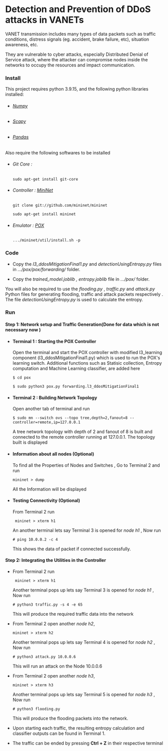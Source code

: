 # Detection and Prevention of DDoS attacks in VANETs

VANET transmission includes many types of data packets such as traffic conditions, distress signals (eg. accident, brake failure, etc), situation awareness, etc.

They are vulnerable to cyber attacks, especially Distributed Denial of Service attack, where the attacker can compromise nodes inside the networks to occupy the resources and impact communication. 


### Install

  This project requires python 3.9.15, and the following python libraries installed:

   + ###### [Numpy](https://numpy.org/)
   + ###### [Scapy](https://scapy.net/)
   + ###### [Pandas](https://pandas.pydata.org/)

  Also require the following softwares to be installed
   
   + ###### Git Core : 
     ```sudo apt-get install git-core```
     
   + ###### Controller : [MiniNet](https://noxrepo.github.io/pox-doc/html/)
     ```git clone git://github.com/mininet/mininet```
     
     ```sudo apt-get install mininet```
     
   + ###### Emulator : [POX](https://noxrepo.github.io/pox-doc/html/)
     ```.../mininet/util/install.sh -p```

### Code
   * Copy the *l3_ddosMitigationFinal1.py* and *detectionUsingEntropy.py* files in *.../pox/pox/forwarding/* folder. 

   * Copy the *trained_model.joblib , entropy.joblib* file in *.../pox/* folder. 
  
   You will also be required to use the *flooding.py* , *traffic.py* and *attack.py* Python files for generating flooding, traffic and attack packets respectively . The file *detectionUsingEntropy.py* is used to calculate the entropy. 
 

### Run
  #### Step 1: Network setup and Traffic Generation(Done for data which is not necessary now )
  * #### Terminal 1 : Starting the POX Controller
      Open the terminal and start the POX controller with modified l3_learning component (l3_ddosMitigationFinal1.py) which is used to run the POX's learning switch. Additional functions such as Statisic collection, Entropy computation and Machine Learning classifier, are added here
     
     ``` $ cd pox ```
     
     ``` $ sudo python3 pox.py forwarding.l3_ddosMitigationFinal1  ```
   
  * #### Terminal 2 : Building Network Topology

     Open another tab of terminal and run

     ``` $ sudo mn --switch ovs --topo tree,depth=2,fanout=8 --controller=remote,ip=127.0.0.1 ```
  
     A tree network topology with depth of 2 and fanout of 8 is built and connected to the remote controller running at 127.0.0.1. The topology built is displayed 
  
  * #### Information about all nodes (Optional)

     To find all the Properties of Nodes and Switches , Go to Terminal 2 and run   
   
     ```mininet > dump ```

     All the Information will be displayed
   
  * #### Testing Connectivity (Optional)
  
     From Terminal 2  run
   
     ``` mininet > xterm h1```

     An another terminal lets say Terminal 3 is opened for *node h1* , Now run 
   
     ```# ping 10.0.0.2 -c 4``` 
   
     This shows the data of packet if connected successfully.

  #### Step 2: Integrating the Utilities in the Controller
  * From Terminal 2 run
  
    ``` mininet > xterm h1```

    Another terminal pops up lets say Terminal 3 is opened for *node h1* , Now run
  
    ```# python3 traffic.py -s 4 -e 65```
  
    This will produce the required traffic data into the network
  
  * From Terminal 2 open another *node h2*,

    ```mininet > xterm h2```
  
    Another terminal pops up lets say Terminal 4 is opened for *node h2* , Now run

    ```# python3 attack.py 10.0.0.6```
  
    This will run an attack on the Node 10.0.0.6

  * From Terminal 2 open another *node h3*,

    ```mininet > xterm h3```
  
    Another terminal pops up lets say Terminal 5 is opened for *node h3* , Now run

    ```# python3 flooding.py```
  
    This will produce the flooding packets into the network.
  
  * Upon starting each traffic, the resulting entropy calculation and classifier outputs can be found in Terminal 1. 
  * The traffic can be ended by pressing **Ctrl + Z** in their respective terminal

